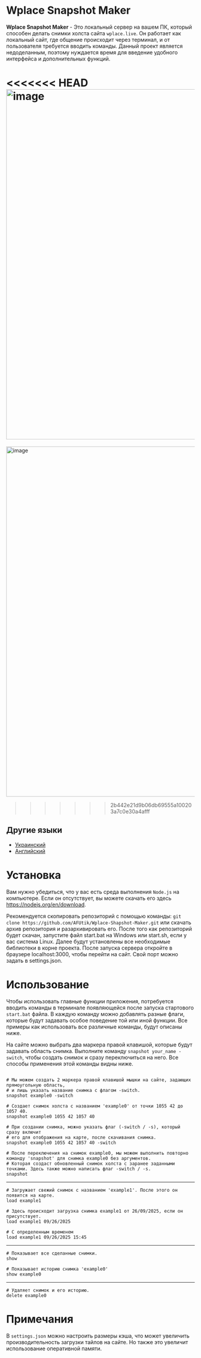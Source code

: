# Wplace Snapshot Maker

__Wplace Snapshot Maker__ - Это локальный сервер на вашем ПК, который способен делать снимки холста сайта `wplace.live`. Он работает как локальный сайт, где общение происходит через терминал, и от пользователя требуется вводить команды. Данный проект является недоделанным, поэтому нуждается время для введение удобного интерфейса и дополнительных функций.

<<<<<<< HEAD
<img width="1918" height="937" alt="image" src="https://github.com/user-attachments/assets/a67e1bf9-aea7-4340-b648-fcf504a29120" />
=======
<img width="1918" height="937" alt="image" src="https://github.com/user-attachments/assets/814df4b3-8a56-4f4e-b9e3-09986cde8f41" />

>>>>>>> 2b442e21d9b06db69555a100203a7c0e30a4afff

## Другие языки
- [Украинский](README.ua.md)
- [Английский](README.md)

# Установка
Вам нужно убедиться, что у вас есть среда выполнения `Node.js` на компьютере. Если он отсутствует, вы можете скачать его здесь https://nodejs.org/en/download.

Рекомендуется скопировать репозиторий с помощью команды: `git clone https://github.com/AFUtik/Wplace-Shapshot-Maker.git`
или скачать архив репозитория и разархивировать его. После того как репозиторий будет скачан, запустите файл start.bat на Windows или start.sh, если у вас система Linux. Далее будут установлены все необходимые библиотеки в корне проекта. После запуска сервера откройте в браузере localhost:3000, чтобы перейти на сайт. Свой порт можно задать в settings.json.

# Использование

Чтобы использовать главные функции приложения, потребуется вводить команды в терминале появляющейся после запуска стартового `start.bat` файла. В каждую команду можно добавлять разные флаги, которые будут задавать особое поведение той или иной функции. Все примеры как использовать все различные команды, будут описаны ниже. 

На сайте можно выбрать два маркера правой клавишой, которые будут задавать область снимка. Выполните команду `snapshot your_name -switch`, чтобы создать снимок и сразу переключиться на него. Все способы применения этой команды видны ниже. 

```

# Мы можем создать 2 маркера правой клавишой мышки на сайте, задающих прямоугольную область,
# и лишь указать название снимка с флагом -switch.
snapshot example0 -switch

# Создает снимок холста с названием 'example0' от точки 1055 42 до 1057 40.
snapshot example0 1055 42 1057 40

# При создании снимка, можно указать флаг (-switch / -s), который сразу включит
# его для отображения на карте, после скачивания снимка.
snapshot example0 1055 42 1057 40 -switch

# После переключения на снимок example0, мы можем выполнить повторно команду 'snapshot' для снимка example0 без аргументов.
# Которая создаст обновленный снимок холста с заранее заданными точками. Здесь также можно написать флаг -switch / -s.
snapshot

```
___
```
# Загружает свежий снимок с названием 'example1'. После этого он появится на карте.
load example1

# Здесь происходит загрузка снимка example1 от 26/09/2025, если он присутствует.
load example1 09/26/2025

# С определенным временем
load example1 09/26/2025 15:45

```
___
```
# Показывает все сделанные снимки.
show

# Показывает историю снимка 'example0'
show example0
```
___
```
# Удаляет снимок и его историю.
delete example0
```

# Примечания 
В `settings.json` можно настроить размеры кэша, что может увеличить производительность загрузки тайлов на сайте. Но также это увеличит использование оперативной памяти.

